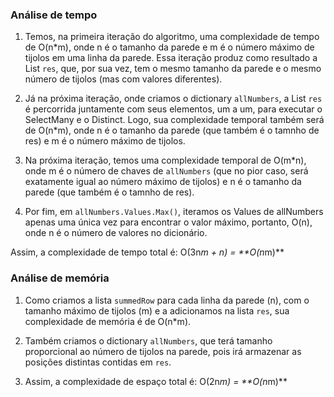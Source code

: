 ### Análise de tempo
1. Temos, na primeira iteração do algoritmo, uma complexidade de tempo de O(n*m), onde n é o tamanho da parede e m é o número máximo de tijolos em uma linha da parede. 
Essa iteração produz como resultado a List `res`, que, por sua vez, tem o mesmo tamanho da parede e o mesmo número de tijolos (mas com valores diferentes).

2. Já na próxima iteração, onde criamos o dictionary `allNumbers`, a List `res` é percorrida juntamente com seus elementos, um a um, para executar o SelectMany e o Distinct. 
Logo, sua complexidade temporal também será de O(n*m), onde n é o tamanho da parede (que também é o tamnho de res) e m é o número máximo de tijolos.

3. Na próxima iteração, temos uma complexidade temporal de O(m*n), onde m é o número de chaves de `allNumbers` 
(que no pior caso, será exatamente igual ao número máximo de tijolos) e n é o tamanho da parede (que também é o tamnho de res).

4. Por fim, em `allNumbers.Values.Max()`, iteramos os Values de allNumbers apenas uma única vez para encontrar o valor máximo, portanto, O(n), onde n é o 
número de valores no dicionário.

Assim, a complexidade de tempo total é: O(3n*m + n) = **O(n*m)**

### Análise de memória
1. Como criamos a lista `summedRow` para cada linha da parede (n), com o tamanho máximo de tijolos (m) e a adicionamos na lista `res`, sua complexidade de memória é de O(n*m).

2. Também criamos o dictionary `allNumbers`, que terá tamanho proporcional ao número de tijolos na parede, pois irá armazenar as posições distintas contidas em `res`.

3. Assim, a complexidade de espaço total é: O(2n*m) = **O(n*m)**